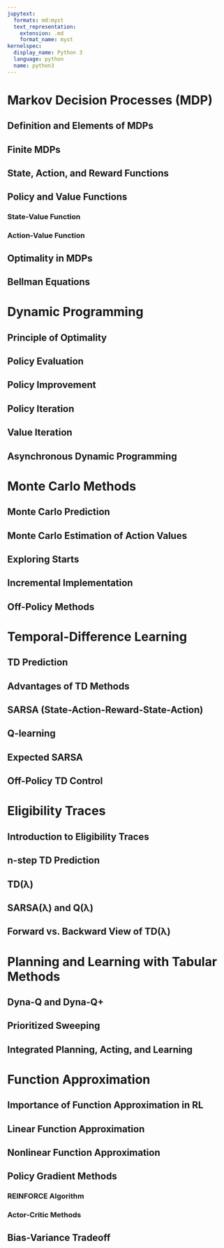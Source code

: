```yaml
---
jupytext:
  formats: md:myst
  text_representation:
    extension: .md
    format_name: myst
kernelspec:
  display_name: Python 3
  language: python
  name: python3
---
```

# Markov Decision Processes (MDP)
## Definition and Elements of MDPs
## Finite MDPs
## State, Action, and Reward Functions
## Policy and Value Functions
### State-Value Function
### Action-Value Function
## Optimality in MDPs
## Bellman Equations

# Dynamic Programming
## Principle of Optimality
## Policy Evaluation
## Policy Improvement
## Policy Iteration
## Value Iteration
## Asynchronous Dynamic Programming

# Monte Carlo Methods
## Monte Carlo Prediction
## Monte Carlo Estimation of Action Values
## Exploring Starts
## Incremental Implementation
## Off-Policy Methods

# Temporal-Difference Learning
## TD Prediction
## Advantages of TD Methods
## SARSA (State-Action-Reward-State-Action)
## Q-learning
## Expected SARSA
## Off-Policy TD Control

# Eligibility Traces
## Introduction to Eligibility Traces
## n-step TD Prediction
## TD(λ)
## SARSA(λ) and Q(λ)
## Forward vs. Backward View of TD(λ)

# Planning and Learning with Tabular Methods
## Dyna-Q and Dyna-Q+
## Prioritized Sweeping
## Integrated Planning, Acting, and Learning

# Function Approximation
## Importance of Function Approximation in RL
## Linear Function Approximation
## Nonlinear Function Approximation
## Policy Gradient Methods
### REINFORCE Algorithm
### Actor-Critic Methods
## Bias-Variance Tradeoff